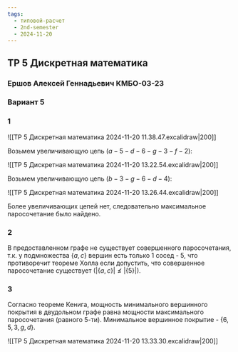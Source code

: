 ```yaml
---
tags:
  - типовой-расчет
  - 2nd-semester
  - 2024-11-20
---
```


## ТР 5 Дискретная математика

### Ершов Алексей Геннадьевич КМБО-03-23

### Вариант 5

### 1

![[ТР 5 Дискретная математика 2024-11-20 11.38.47.excalidraw|200]]

Возьмем увеличивающую цепь $(a-5-d-6-g-3-f-2)$:

![[ТР 5 Дискретная математика 2024-11-20 13.22.54.excalidraw|200]]

Возьмем увеличивающую цепь $(b-3-g-6-d-4)$:

![[ТР 5 Дискретная математика 2024-11-20 13.26.44.excalidraw|200]]

Более увеличивающих цепей нет, следовательно максимальное паросочетание было найдено.

### 2

В предоставленном графе не существует совершенного паросочетания, т.к. у подмножества $\{ a, c \}$ вершин есть только 1 сосед - $5$, что противоречит теореме Холла если допустить, что совершенное паросочетание существует ($|\{ a,c \}| \not \leq |\{ 5 \}|$).

### 3

Согласно теореме Кенига, мощность минимального вершинного покрытия в двудольном графе равна мощности максимального паросочетания (равного 5-ти). Минимальное вершинное покрытие - $\{ 6,5,3,g,d \}$.

![[ТР 5 Дискретная математика 2024-11-20 13.33.30.excalidraw|200]]
